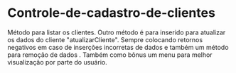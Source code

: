 # Controle-de-cadastro-de-clientes
Método  para listar os clientes. Outro método é para inserido para atualizar os dados do cliente "atualizarCliente". Sempre colocando retornos negativos em caso de inserções incorretas de dados e também um método para remoção de dados . Também como bônus um menu para melhor visualização por parte do usuário.
